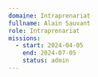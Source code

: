 ```yaml
---
domaine: Intraprenariat
fullname: Alain Sauvant
role: Intraprenariat
missions:
  - start: 2024-04-05
    end: 2024-07-05
    status: admin
---
```


